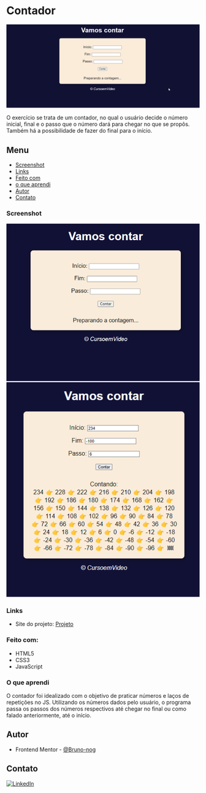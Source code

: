 # Contador

![Contador funcionando](images/contador.gif)

O exercício se trata de um contador, no qual o usuário decide o número inicial, final e o passo que o número dará para chegar no que se propôs. Também há a possibilidade de fazer do final para o início.

## Menu

- [Screenshot](#screenshot)
- [Links](#links)
- [Feito com](#feito-com)
- [o que aprendi](#o-que-aprendi)
- [Autor](#autor)
- [Contato](#contato)

### Screenshot

![foto do contador](images/contador-desktop.png)
![foto do contador funcionando](images/contador-funcionando.png)

### Links

- Site do projeto: [Projeto](https://bruno-nog.github.io/landing-page-with-grid-agencia-xyz/)


### Feito com:

- HTML5
- CSS3
- JavaScript

### O que aprendi

O contador foi idealizado com o objetivo de praticar números e laços de repetições no JS. Utilizando os números dados pelo usuário, o programa passa os passos dos números respectivos até chegar no final ou como falado anteriormente, até o início.

## Autor

- Frontend Mentor - [@Bruno-nog](https://www.frontendmentor.io/profile/Bruno-nog)


## Contato

[![LinkedIn](https://img.shields.io/badge/LinkedIn-0077B5?style=for-the-badge&logo=linkedin&logoColor=white)](https://www.linkedin.com/in/bruno-nogueira-de-queiroz-a9667a2a6/)